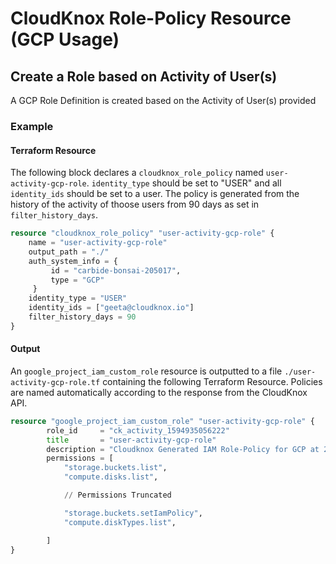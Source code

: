 # CloudKnox Role-Policy Resource (GCP Usage)

## Create a Role based on Activity of User(s)

A GCP Role Definition is created based on the Activity of User(s) provided

### Example

#### Terraform Resource

The following block declares a `cloudknox_role_policy` named `user-activity-gcp-role`. `identity_type` should be set to "USER" and all `identity_ids` should be set to a user. The policy is generated from the history of the activity of thoose users from 90 days as set in `filter_history_days`. 

```terraform
resource "cloudknox_role_policy" "user-activity-gcp-role" {
    name = "user-activity-gcp-role"
    output_path = "./"
    auth_system_info = {
         id = "carbide-bonsai-205017",
         type = "GCP"
     }
    identity_type = "USER"
    identity_ids = ["geeta@cloudknox.io"]
    filter_history_days = 90
}
```

#### Output

An `google_project_iam_custom_role` resource is outputted to a file `./user-activity-gcp-role.tf` containing the following Terraform Resource. Policies are named automatically according to the response from the CloudKnox API.

```terraform
resource "google_project_iam_custom_role" "user-activity-gcp-role" {
		role_id     = "ck_activity_1594935056222"
		title		= "user-activity-gcp-role"
		description = "Cloudknox Generated IAM Role-Policy for GCP at 2020-07-16 14:30:55.374293 -0700 PDT m=+0.348074801"
		permissions = [
			"storage.buckets.list",
			"compute.disks.list",

            // Permissions Truncated

			"storage.buckets.setIamPolicy",
			"compute.diskTypes.list",

		]
}
```

